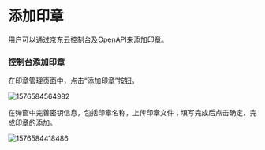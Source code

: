# 添加印章

用户可以通过京东云控制台及OpenAPI来添加印章。

### 控制台添加印章

在印章管理页面中，点击“添加印章”按钮。

![1576584564982](C:\Users\liangzhiyong3\AppData\Roaming\Typora\typora-user-images\1576584564982.png)

在弹窗中完善密钥信息，包括印章名称，上传印章文件；填写完成后点击确定，完成印章的添加。

![1576584418486](C:\Users\liangzhiyong3\AppData\Roaming\Typora\typora-user-images\1576584418486.png)